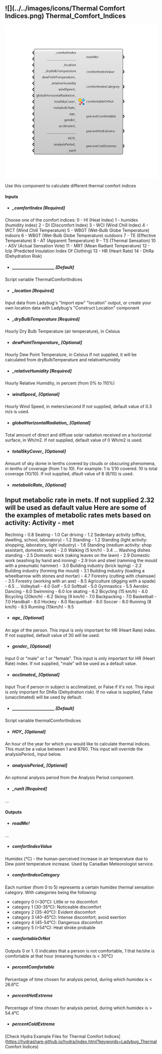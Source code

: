 ## ![](../../images/icons/Thermal Comfort Indices.png) Thermal_Comfort_Indices

![](../../images/components/Thermal_Comfort_Indices.png)

Use this component to calculate different thermal comfort indices
 

#### Inputs
* ##### _comfortIndex [Required]
Choose one of the comfort indices:
 0 - HI (Heat Index)
 1 - humidex (humidity index)
 2 - DI (Discomfort Index)
 3 - WCI (Wind Chill Index)
 4 - WCT (Wind Chill Temperature)
 5 - WBGT (Wet-Bulb Globe Temperature) indoors
 6 - WBGT (Wet-Bulb Globe Temperature) outdoors
 7 - TE (Effective Temperature)
 8 - AT (Apparent Temperature)
 9 - TS (Thermal Sensation)
 10 - ASV (Actual Sensation Vote)
 11 - MRT (Mean Radiant Temperature)
 12 - Iclp (Predicted Insulation Index Of Clothing)
 13 - HR (Heart Rate)
 14 - DhRa (Dehydration Risk)
* ##### _____________________ [Default]
Script variable ThermalComfortIndices
* ##### _location [Required]
Input data from Ladybug's "Import epw" "location" output, or create your own location data with Ladybug's "Construct Location" component
* ##### _dryBulbTemperature [Required]
Hourly Dry Bulb Temperature (air temperature), in Celsius
* ##### dewPointTemperature_ [Optional]
Hourly Dew Point Temperature, in Celsius
 If not supplied, it will be calculated from dryBulbTemperature and relativeHumidity
* ##### _relativeHumidity [Required]
Hourly Relative Humidity, in percent (from 0% to 110%)
* ##### windSpeed_ [Optional]
Hourly Wind Speed, in meters/second
 If not supplied, default value of 0.3 m/s is used.
* ##### globalHorizontalRadiation_ [Optional]
Total amount of direct and diffuse solar radiation received on a horizontal surface, in Wh/m2.
 If not supplied, default value of 0 Wh/m2 is used.
* ##### totalSkyCover_ [Optional]
Amount of sky dome in tenths covered by clouds or obscuring phenomena, in tenths of coverage (from 1 to 10). For example: 1 is 1/10 covered. 10 is total coverage (10/10).
 If not supplied, dfault value of 8 (8/10) is used.
* ##### metabolicRate_ [Optional]
Input metabolic rate in mets. If not supplied 2.32 will be used as default value
 Here are some of the examples of metabolic rates mets based on activity:
 Activity - met
 -------------------
 Reclining  - 0.8
 Seating - 1.0
 Car driving - 1.2
 Sedentary activity (office, dwelling, school, laboratory) - 1.2
 Standing - 1.2
 Standing (light activity: shopping, laboratory, light industry) - 1.6
 Standing (medium activity: shop assistant, domestic work) - 2.0
 Walking (5 km/h) - 3.4
 ...
 Washing dishes standing - 2.5
 Domestic work (raking leaves on the lawn) - 2.9
 Domestic work (washing by hand and ironing) - 2.9
 Iron and steel (ramming the mould with a pneumatic hammer) - 3.0
 Building industry (brick laying) - 2.2
 Building industry (forming the mould) - 3.1
 Building industry (loading a wheelbarrow with stones and mortar) - 4.7
 Forestry (cutting with chainsaw) - 3.5
 Forestry (working with an axe) - 8.5
 Agriculture (digging with a spade) - 6.5
 ...
 Volleyball - 4.0
 Golf - 5.0
 Softball - 5.0
 Gymnastics - 5.5
 Aerobic Dancing - 6.0
 Swimming - 6.0
 Ice skating - 6.2
 Bicycling (15 km/h) - 4.0
 Bicycling (20km/h) - 6.2
 Skiing (9 km/h) - 7.0
 Backpacking - 7.0
 Basketball - 7.0
 Handball - 8.0
 Hockey - 8.0
 Racquetball - 8.0
 Soccer - 8.0
 Running (8 km/h) - 8.5
 Running (15km/h) - 9.5
* ##### age_ [Optional]
An age of the person. This input is only important for HR (Heart Rate) index.
 If not supplied, default value of 30 will be used.
* ##### gender_ [Optional]
Input 0 or "male"  or  1 or "female". This input is only important for HR (Heart Rate) index.
 If not supplied, "male" will be used as a default value.
* ##### acclimated_ [Optional]
Input True if person in subject is acclimatized, or False if it's not. This input is only important for DhRa (Dehydration risk).
 If no value is supplied, False (unacclimated) will be used by default.
* ##### _____________________ [Default]
Script variable thermalComfortIndices
* ##### HOY_ [Optional]
An hour of the year for which you would like to calculate thermal indices.  This must be a value between 1 and 8760.
 This input will override the analysisPeriod_ input below.
* ##### analysisPeriod_ [Optional]
An optional analysis period from the Analysis Period component. 
* ##### _runIt [Required]
...

#### Outputs
* ##### readMe!
...
* ##### comfortIndexValue
Humidex (°C) - the human-perceived increase in air temperature due to Dew point temperature increase. Used by Canadian Meteorologist service.
* ##### comfortIndexCategory
Each number (from 0 to 5) represents a certain humidex thermal sensation category. With categories being the following:    
 - category 0 (<30°C): Little or no discomfort    
 - category 1 (30-35°C): Noticeable discomfort    
 - category 2 (35-40°C): Evident discomfort    
 - category 3 (40-45°C): Intense discomfort; avoid exertion    
 - category 4 (45-54°C): Dangerous discomfort    
 - category 5 (>54°C): Heat stroke probable
* ##### comfortableOrNot
Outputs 0 or 1. 0 indicates that a person is not comfortable, 1 that he/she is comfortable at that hour (meaning humidex is < 30°C)
* ##### percentComfortable
Percentage of time chosen for analysis period, during which humidex is < 26.6°C
* ##### percentHotExtreme
Percentage of time chosen for analysis period, during which humidex is > 54.4°C
* ##### percentColdExtreme
 


[Check Hydra Example Files for Thermal Comfort Indices](https://hydrashare.github.io/hydra/index.html?keywords=Ladybug_Thermal Comfort Indices)